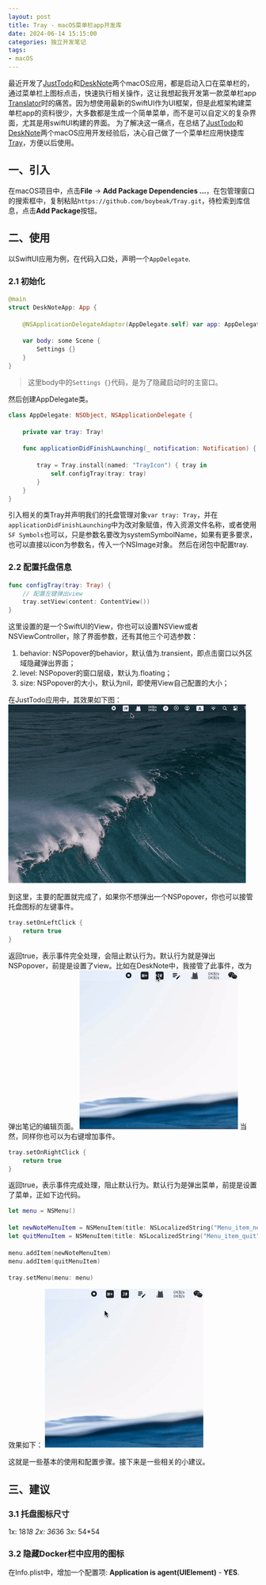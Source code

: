 ```yaml
---
layout: post
title: Tray - macOS菜单栏app开发库
date: 2024-06-14 15:15:00
categories: 独立开发笔记
tags:
- macOS
---
```


最近开发了[JustTodo](https://github.com/boybeak/JustTodo)和[DeskNote](https://github.com/boybeak/DeskNote)两个macOS应用，都是启动入口在菜单栏的，通过菜单栏上图标点击，快速执行相关操作，这让我想起我开发第一款菜单栏app [Translator](https://github.com/boybeak/TranslatorDocs)时的痛苦。因为想使用最新的SwiftUI作为UI框架，但是此框架构建菜单栏app的资料很少，大多数都是生成一个简单菜单，而不是可以自定义的复杂界面，尤其是用swiftUI构建的界面。
为了解决这一痛点，在总结了[JustTodo](https://github.com/boybeak/JustTodo)和[DeskNote](https://github.com/boybeak/DeskNote)两个macOS应用开发经验后，决心自己做了一个菜单栏应用快捷库[Tray](https://github.com/boybeak/Tray)，方便以后使用。

## 一、引入
在macOS项目中，点击**File** -> **Add Package Dependencies ...**，在包管理窗口的搜索框中，复制粘贴`https://github.com/boybeak/Tray.git`，待检索到库信息，点击**Add Package**按钮。

## 二、使用
以SwiftUI应用为例，在代码入口处，声明一个`AppDelegate`.

### 2.1 初始化
```swift
@main
struct DeskNoteApp: App {

    @NSApplicationDelegateAdaptor(AppDelegate.self) var app: AppDelegate

    var body: some Scene {
        Settings {}
    }
}
```
> 这里body中的`Settings {}`代码，是为了隐藏启动时的主窗口。

然后创建AppDelegate类。
```swift
class AppDelegate: NSObject, NSApplicationDelegate {

    private var tray: Tray!
    
    func applicationDidFinishLaunching(_ notification: Notification) {

        tray = Tray.install(named: "TrayIcon") { tray in 
            self.configTray(tray: tray)
        }
    }
}
```
引入相关的类Tray并声明我们的托盘管理对象`var tray: Tray`，并在`applicationDidFinishLaunching`中为改对象赋值，传入资源文件名称，或者使用`SF Symbols`也可以，只是参数名要改为systemSymbolName，如果有更多要求，也可以直接以icon为参数名，传入一个NSImage对象。
然后在闭包中配置tray.

### 2.2 配置托盘信息

```swift
func configTray(tray: Tray) {
    // 配置左键弹出view
    tray.setView(content: ContentView())
}
```
这里设置的是一个SwiftUI的View，你也可以设置NSView或者NSViewController，除了界面参数，还有其他三个可选参数：
1. behavior: NSPopover的behavior，默认值为.transient，即点击窗口以外区域隐藏弹出界面；
2. level: NSPopover的窗口层级，默认为.floating；
3. size: NSPopover的大小，默认为nil，即使用View自己配置的大小；

在JustTodo应用中，其效果如下图：
![](/assets/images/just-todo.gif)

到这里，主要的配置就完成了，如果你不想弹出一个NSPopover，你也可以接管托盘图标的左键事件。
```swift
tray.setOnLeftClick {
    return true
}
```
返回true，表示事件完全处理，会阻止默认行为。默认行为就是弹出NSPopover，前提是设置了view。比如在DeskNote中，我接管了此事件，改为弹出笔记的编辑页面。
![](/assets/images/dest-note.gif)
当然，同样你也可以为右键增加事件。
```swift
tray.setOnRightClick {
    return true
}
```
返回true，表示事件完成处理，阻止默认行为。默认行为是弹出菜单，前提是设置了菜单，正如下边代码。
```swift
let menu = NSMenu()
        
let newNoteMenuItem = NSMenuItem(title: NSLocalizedString("Menu_item_new_note", comment: ""), action: #selector(onNewNoteAction), keyEquivalent: "")
let quitMenuItem = NSMenuItem(title: NSLocalizedString("Menu_item_quit", comment: ""), action: #selector(onQuitAction), keyEquivalent: "")

menu.addItem(newNoteMenuItem)
menu.addItem(quitMenuItem)

tray.setMenu(menu: menu)
```
效果如下：
![](/assets/images/dest-note-right.gif)

这就是一些基本的使用和配置步骤。接下来是一些相关的小建议。

## 三、建议
### 3.1 托盘图标尺寸
1x: 18*18
2x: 36*36
3x: 54*54

### 3.2 隐藏Docker栏中应用的图标
在Info.plist中，增加一个配置项: **Application is agent(UIElement)** - **YES**.